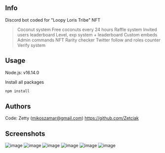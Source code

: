 ## Info
Discord bot coded for "Loopy Loris Tribe" NFT

> Coconut system
> Free coconuts every 24 hours
> Raffle system
> Invited users leaderboard
> Level, exp system + leaderboard
> Custom embeds
> Admin commands
> NFT Rarity checker
> Twitter follow and roles counter
> Verify system

## Usage
Node.js: v16.14.0

Install all packages
```sh
npm install
```

## Authors

Code: Zetty (mikoszamar@gmail.com)
https://github.com/Zetciak

## Screenshots

![image](https://user-images.githubusercontent.com/97193808/189721667-8f64846d-346c-4be8-9cc5-95471af65467.png)
![image](https://user-images.githubusercontent.com/97193808/189722836-776a14bc-eef4-44e6-9330-b51b0def4177.png)
![image](https://user-images.githubusercontent.com/97193808/189722933-eda6618c-8399-448e-b7c6-d6bdaf13192b.png)
![image](https://user-images.githubusercontent.com/97193808/189723001-91da50c4-0842-4b2a-a470-fa622557b661.png)
![image](https://user-images.githubusercontent.com/97193808/189723833-4424b799-93ba-40bb-abac-1ab3d64c63d1.png)
![image](https://user-images.githubusercontent.com/97193808/189724065-389891bc-63f0-4e7e-89d3-b6db82fc83cd.png)
